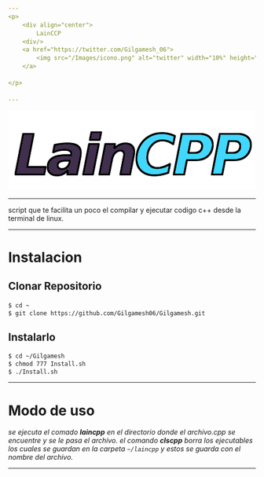 ```yaml
---
<p>
	<div align="center">
		LainCCP
	<div/>
	<a href="https://twitter.com/Gilgamesh_06">
		<img src="/Images/icono.png" alt="twitter" width="10%" height="10%"align="left"/>
	</a>

</p>

---
```


<p align="center"> 
 	<img src="/Images/logo.png" alt="laincpp"/>
</p>

---

<p>
	script que te facilita un poco el compilar y ejecutar codigo c++
	desde la terminal de linux.
</p>

---

# Instalacion
 
## Clonar Repositorio

```
$ cd ~
$ git clone https://github.com/Gilgamesh06/Gilgamesh.git
```

## Instalarlo

```
$ cd ~/Gilgamesh
$ chmod 777 Install.sh
$ ./Install.sh
```

---


# Modo de uso

*se ejecuta el comado **laincpp** en el directorio donde el archivo.cpp se encuentre y se le pasa el archivo.
el comando **clscpp** borra los ejecutables los cuales se guardan en la 
carpeta `~/laincpp`  y estos se guarda con el nombre del archivo.*

---                                                                         